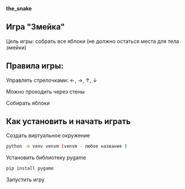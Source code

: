 __the_snake__

## Игра "Змейка"

Цель игры: собрать все яблоки (не должно остаться места для тела змейки)

## Правила игры:
Управлять стрелочками: ←, →, ↑, ↓ 

Можно проходить через стены

Собирать яблоки

## Как установить и начать играть

Создать виртуальное окружение
```bash
python -m venv venvm (venvm - любое название )
```
Установить библиотеку pygame
```bash
pip install pygame 
```

Запустить игру

